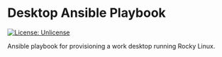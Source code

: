 
# Desktop Ansible Playbook

[![License: Unlicense](https://img.shields.io/badge/license-Unlicense-blue.svg)](http://unlicense.org/)

Ansible playbook for provisioning a work desktop running Rocky Linux.
